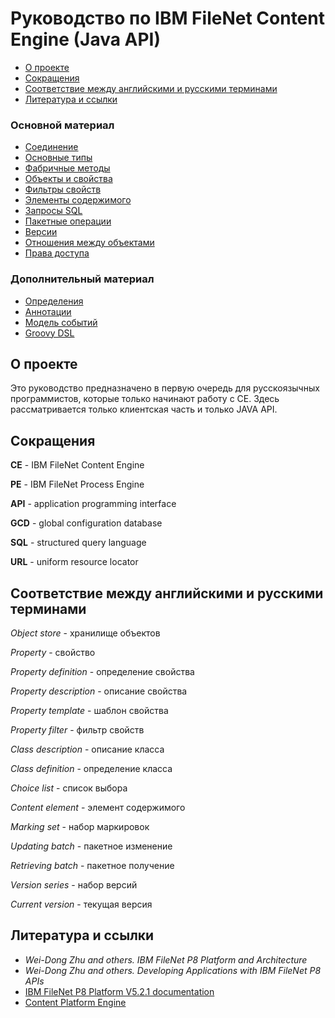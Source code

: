 # Руководство по IBM FileNet Content Engine (Java API)

- [О проекте](#О-проекте)
- [Сокращения](#Сокращения)
- [Соответствие между английскими и русскими терминами](#Соответствие-между-английскими-и-русскими-терминами)
- [Литература и ссылки](#Литература-и-ссылки)

### Основной материал

- [Соединение](connection.md)
- [Основные типы](types.md)
- [Фабричные методы](instance_methods.md)
- [Объекты и свойства](objects.md)
- [Фильтры свойств](property_filters.md)
- [Элементы содержимого](content.md)
- [Запросы SQL](queries.md)
- [Пакетные операции](batch.md)
- [Версии](versioning.md)
- [Отношения между объектами](relationships.md)
- [Права доступа](permissions.md)

### Дополнительный материал

- [Определения](definitions.md)
- [Аннотации](annotations.md)
- [Модель событий](events.md)
- [Groovy DSL](dsl.md)

## О проекте

Это руководство предназначено в первую очередь для русскоязычных программистов, которые только начинают работу с CE. Здесь рассматривается только клиентская часть и только JAVA API. 

## Сокращения

**CE** - IBM FileNet Content Engine

**PE** - IBM FileNet Process Engine

**API** - application programming interface

**GCD** - global configuration database

**SQL** - structured query language

**URL** - uniform resource locator

## Соответствие между английскими и русскими терминами

*Object store* - хранилище объектов

*Property* - свойство

*Property definition* - определение свойства

*Property description* - описание свойства

*Property template* - шаблон свойства

*Property filter* - фильтр свойств

*Class description* - описание класса

*Class definition* - определение класса

*Choice list* - список выбора

*Content element* - элемент содержимого

*Marking set* - набор маркировок

*Updating batch* - пакетное изменение

*Retrieving batch* - пакетное получение

*Version series* - набор версий

*Current version* - текущая  версия

## Литература и ссылки

- *Wei-Dong Zhu and others. IBM FileNet P8 Platform and Architecture*
- *Wei-Dong Zhu and others. Developing Applications with IBM FileNet P8 APIs*
- [IBM FileNet P8 Platform V5.2.1 documentation](http://www.ibm.com/support/knowledgecenter/en/SSNW2F_5.2.1/com.ibm.p8toc.doc/welcome_p8.htm)
- [Content Platform Engine](http://www.ibm.com/support/knowledgecenter/ru/SSNW2F_5.2.1/com.ibm.p8.sysoverview.doc/p8sov108.htm)

